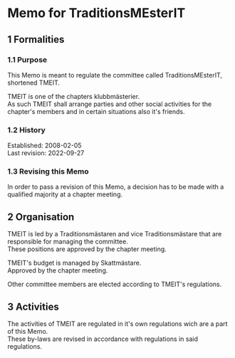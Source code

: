 # Memo for TraditionsMEsterIT

## 1 Formalities

### 1.1 Purpose

This Memo is meant to regulate the committee called TraditionsMEsterIT, shortened TMEIT.

TMEIT is one of the chapters klubbmästerier.  
As such TMEIT shall arrange parties and other social activities for the chapter's members and in certain situations also it's friends.

### 1.2 History

Established: 2008-02-05  
Last revision: 2022-09-27

### 1.3 Revising this Memo

In order to pass a revision of this Memo, a decision has to be made with a qualified majority at a chapter meeting.

## 2 Organisation

TMEIT is led by a Traditionsmästaren and vice Traditionsmästare that are responsible for managing the committee.  
These positions are approved by the chapter meeting.

TMEIT's budget is managed by Skattmästare.  
Approved by the chapter meeting.

Other committee members are elected according to TMEIT's regulations.

## 3 Activities

The activities of TMEIT are regulated in it's own regulations wich are a part of this Memo.  
These by-laws are revised in accordance with regulations in said regulations.
